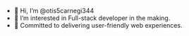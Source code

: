 - 👋 Hi, I’m @otis5carnegi344
- 👀 I’m interested in Full-stack developer in the making.
- 🌱 Committed to delivering user-friendly web experiences.
